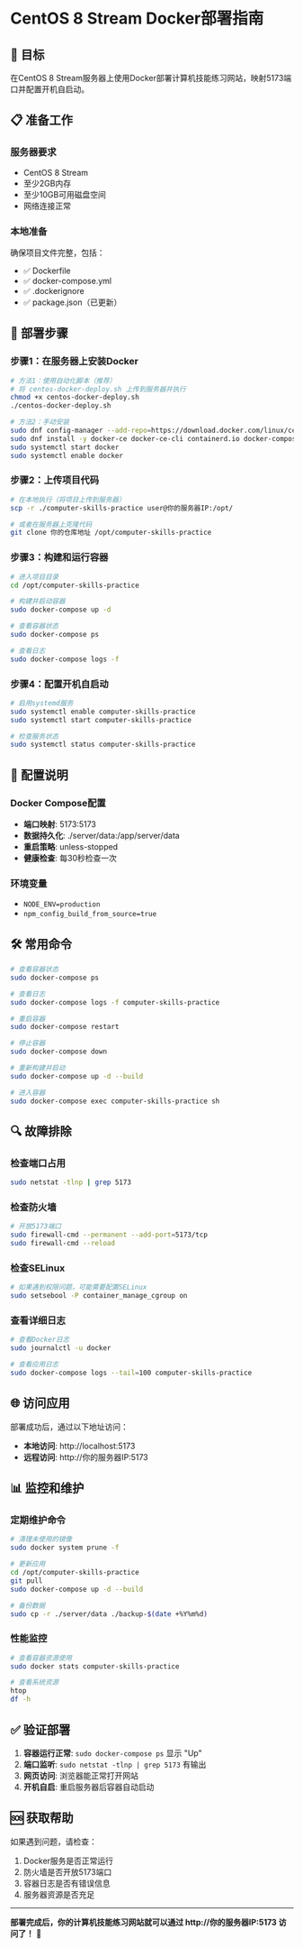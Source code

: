 # CentOS 8 Stream Docker部署指南

## 🎯 目标
在CentOS 8 Stream服务器上使用Docker部署计算机技能练习网站，映射5173端口并配置开机自启动。

## 📋 准备工作

### 服务器要求
- CentOS 8 Stream
- 至少2GB内存
- 至少10GB可用磁盘空间
- 网络连接正常

### 本地准备
确保项目文件完整，包括：
- ✅ Dockerfile
- ✅ docker-compose.yml
- ✅ .dockerignore
- ✅ package.json（已更新）

## 🚀 部署步骤

### 步骤1：在服务器上安装Docker

```bash
# 方法1：使用自动化脚本（推荐）
# 将 centos-docker-deploy.sh 上传到服务器并执行
chmod +x centos-docker-deploy.sh
./centos-docker-deploy.sh

# 方法2：手动安装
sudo dnf config-manager --add-repo=https://download.docker.com/linux/centos/docker-ce.repo
sudo dnf install -y docker-ce docker-ce-cli containerd.io docker-compose-plugin
sudo systemctl start docker
sudo systemctl enable docker
```

### 步骤2：上传项目代码

```bash
# 在本地执行（将项目上传到服务器）
scp -r ./computer-skills-practice user@你的服务器IP:/opt/

# 或者在服务器上克隆代码
git clone 你的仓库地址 /opt/computer-skills-practice
```

### 步骤3：构建和运行容器

```bash
# 进入项目目录
cd /opt/computer-skills-practice

# 构建并启动容器
sudo docker-compose up -d

# 查看容器状态
sudo docker-compose ps

# 查看日志
sudo docker-compose logs -f
```

### 步骤4：配置开机自启动

```bash
# 启用systemd服务
sudo systemctl enable computer-skills-practice
sudo systemctl start computer-skills-practice

# 检查服务状态
sudo systemctl status computer-skills-practice
```

## 🔧 配置说明

### Docker Compose配置
- **端口映射**: 5173:5173
- **数据持久化**: ./server/data:/app/server/data
- **重启策略**: unless-stopped
- **健康检查**: 每30秒检查一次

### 环境变量
- `NODE_ENV=production`
- `npm_config_build_from_source=true`

## 🛠️ 常用命令

```bash
# 查看容器状态
sudo docker-compose ps

# 查看日志
sudo docker-compose logs -f computer-skills-practice

# 重启容器
sudo docker-compose restart

# 停止容器
sudo docker-compose down

# 重新构建并启动
sudo docker-compose up -d --build

# 进入容器
sudo docker-compose exec computer-skills-practice sh
```

## 🔍 故障排除

### 检查端口占用
```bash
sudo netstat -tlnp | grep 5173
```

### 检查防火墙
```bash
# 开放5173端口
sudo firewall-cmd --permanent --add-port=5173/tcp
sudo firewall-cmd --reload
```

### 检查SELinux
```bash
# 如果遇到权限问题，可能需要配置SELinux
sudo setsebool -P container_manage_cgroup on
```

### 查看详细日志
```bash
# 查看Docker日志
sudo journalctl -u docker

# 查看应用日志
sudo docker-compose logs --tail=100 computer-skills-practice
```

## 🌐 访问应用

部署成功后，通过以下地址访问：
- **本地访问**: http://localhost:5173
- **远程访问**: http://你的服务器IP:5173

## 📊 监控和维护

### 定期维护命令
```bash
# 清理未使用的镜像
sudo docker system prune -f

# 更新应用
cd /opt/computer-skills-practice
git pull
sudo docker-compose up -d --build

# 备份数据
sudo cp -r ./server/data ./backup-$(date +%Y%m%d)
```

### 性能监控
```bash
# 查看容器资源使用
sudo docker stats computer-skills-practice

# 查看系统资源
htop
df -h
```

## ✅ 验证部署

1. **容器运行正常**: `sudo docker-compose ps` 显示 "Up"
2. **端口监听**: `sudo netstat -tlnp | grep 5173` 有输出
3. **网页访问**: 浏览器能正常打开网站
4. **开机自启**: 重启服务器后容器自动启动

## 🆘 获取帮助

如果遇到问题，请检查：
1. Docker服务是否正常运行
2. 防火墙是否开放5173端口
3. 容器日志是否有错误信息
4. 服务器资源是否充足

---

**部署完成后，你的计算机技能练习网站就可以通过 http://你的服务器IP:5173 访问了！** 🎉